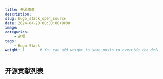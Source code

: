 ```yaml
---
title: 开源贡献
description: 
slug: hugo_stack_open_source
date: 2024-04-20 00:00:00+0000
image: 
categories:
    - 杂项
tags:
    - Hugo Stack
weight: 1       # You can add weight to some posts to override the default sorting (date descending)
---
```


## 开源贡献列表







